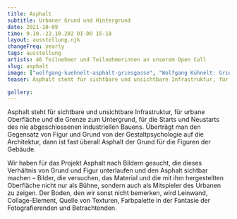 ```yaml
---
title: Asphalt
subtitle: Urbaner Grund und Hintergrund
date: 2021-10-09
time: 9.10.-22.10.202 DI-DO 15-18
layout: ausstellung.njk
changeFreq: yearly
tags: ausstellung
artists: 46 Teilnehmer und Teilnehmerinnen an unserem Open Call
slug: asphalt
image: ["wolfgang-kuehnelt-asphalt-griesgasse", "Wolfgang Kühnelt: Griesgasse vor der off_gallery"]
teaser: Asphalt steht für sichtbare und unsichtbare Infrastruktur, für urbane Oberfläche und die Grenze zum Untergrund, für die Starts und Neustarts des nie abgeschlossenen industriellen Bauens. Überträgt man den Gegensatz von Figur und Grund von der Gestaltpsychologie auf die Architektur, dann ist fast überall Asphalt der Grund für die Figuren der Gebäude. Wir haben für das Projekt Asphalt nach Bildern gesucht, die dieses Verhältnis von Grund und Figur unterlaufen und den Asphalt sichtbar machen – Bilder, die versuchen, das Material und die mit ihm hergestellten Oberfläche nicht nur als Bühne, sondern auch als Mitspieler des Urbanen zu zeigen. Der Boden, den wir sonst nicht bemerken, wird Leinwand, Collage-Element, Quelle von Texturen, Farbpalette in der Fantasie der Fotografierenden und Betrachtenden.

gallery:
---
```


Asphalt steht für sichtbare und unsichtbare Infrastruktur, für urbane Oberfläche und die Grenze zum Untergrund, für die Starts und Neustarts des nie abgeschlossenen industriellen Bauens. Überträgt man den Gegensatz von Figur und Grund von der Gestaltpsychologie auf die Architektur, dann ist fast überall Asphalt der Grund für die Figuren der Gebäude.

<div style="margin: 0 -2em" class="slideshow slideshow--force-horizontal startpage-slideshow">
   <div data-img-url="/assets/pics/asphalt_dia/_0_1.jpg"></div>
   <div data-img-url="/assets/pics/asphalt_dia/_0_2.jpg"></div>
   <div data-img-url="/assets/pics/asphalt_dia/_0_3.jpg"></div>
   <div data-img-url="/assets/pics/asphalt_dia/_0_4.jpg"></div>
   <div data-img-url="/assets/pics/asphalt_dia/_10_0_dar_irina.png"></div>
   <div data-img-url="/assets/pics/asphalt_dia/_10_1.JPG"></div>
   <div data-img-url="/assets/pics/asphalt_dia/_11_0_kammerhofer_christian.png"></div>
   <div data-img-url="/assets/pics/asphalt_dia/_11_1.JPG"></div>
   <div data-img-url="/assets/pics/asphalt_dia/_12_0_markart_andrea.png"></div>
   <div data-img-url="/assets/pics/asphalt_dia/_12_1.jpg"></div>
   <div data-img-url="/assets/pics/asphalt_dia/_12_2.jpg"></div>
   <div data-img-url="/assets/pics/asphalt_dia/_12_3.jpg"></div>
   <div data-img-url="/assets/pics/asphalt_dia/_12_4.jpg"></div>
   <div data-img-url="/assets/pics/asphalt_dia/_13_0_swoboda_katharina.png"></div>
   <div data-img-url="/assets/pics/asphalt_dia/_13_1.jpg"></div>
   <div data-img-url="/assets/pics/asphalt_dia/_13_2.jpg"></div>
   <div data-img-url="/assets/pics/asphalt_dia/_14_0_reisch_simona.png"></div>
   <div data-img-url="/assets/pics/asphalt_dia/_14_1.jpg"></div>
   <div data-img-url="/assets/pics/asphalt_dia/_14_2.jpg"></div>
   <div data-img-url="/assets/pics/asphalt_dia/_15_0_sagostin_robert.png"></div>
   <div data-img-url="/assets/pics/asphalt_dia/_15_1.jpg"></div>
   <div data-img-url="/assets/pics/asphalt_dia/_15_2.jpg"></div>
   <div data-img-url="/assets/pics/asphalt_dia/_15_3.jpg"></div>
   <div data-img-url="/assets/pics/asphalt_dia/_16_0_wagner_stephan.png"></div>
   <div data-img-url="/assets/pics/asphalt_dia/_16_1.jpg"></div>
   <div data-img-url="/assets/pics/asphalt_dia/_17_0_pansi_heinrich.png"></div>
   <div data-img-url="/assets/pics/asphalt_dia/_17_1.jpg"></div>
   <div data-img-url="/assets/pics/asphalt_dia/_17_2.jpg"></div>
   <div data-img-url="/assets/pics/asphalt_dia/_17_3.jpg"></div>
   <div data-img-url="/assets/pics/asphalt_dia/_17_4.jpg"></div>
   <div data-img-url="/assets/pics/asphalt_dia/_17_5.jpg"></div>
   <div data-img-url="/assets/pics/asphalt_dia/_18_0_resch_alfred.png"></div>
   <div data-img-url="/assets/pics/asphalt_dia/_18_1.jpg"></div>
   <div data-img-url="/assets/pics/asphalt_dia/_18_2.jpg"></div>
   <div data-img-url="/assets/pics/asphalt_dia/_18_3.jpg"></div>
   <div data-img-url="/assets/pics/asphalt_dia/_18_4.jpg"></div>
   <div data-img-url="/assets/pics/asphalt_dia/_18_5.jpg"></div>
   <div data-img-url="/assets/pics/asphalt_dia/_18_6.jpg"></div>
   <div data-img-url="/assets/pics/asphalt_dia/_18_7.jpg"></div>
   <div data-img-url="/assets/pics/asphalt_dia/_19_0_schuetz_astrid.png"></div>
   <div data-img-url="/assets/pics/asphalt_dia/_19_1.jpeg"></div>
   <div data-img-url="/assets/pics/asphalt_dia/_1_0_tockner_monika.png"></div>
   <div data-img-url="/assets/pics/asphalt_dia/_1_1.jpg"></div>
   <div data-img-url="/assets/pics/asphalt_dia/_1_2.jpg"></div>
   <div data-img-url="/assets/pics/asphalt_dia/_1_3.jpg"></div>
   <div data-img-url="/assets/pics/asphalt_dia/_20_0_leitner_konstantin_zwickl_eszter.png"></div>
   <div data-img-url="/assets/pics/asphalt_dia/_20_1.jpeg"></div>
   <div data-img-url="/assets/pics/asphalt_dia/_21_0_weixler_stephan.png"></div>
   <div data-img-url="/assets/pics/asphalt_dia/_21_1.jpg"></div>
   <div data-img-url="/assets/pics/asphalt_dia/_21_2.jpg"></div>
   <div data-img-url="/assets/pics/asphalt_dia/_22_0_friedl_alexander.png"></div>
   <div data-img-url="/assets/pics/asphalt_dia/_22_1.jpg"></div>
   <div data-img-url="/assets/pics/asphalt_dia/_22_2.jpg"></div>
   <div data-img-url="/assets/pics/asphalt_dia/_22_3.jpg"></div>
   <div data-img-url="/assets/pics/asphalt_dia/_22_4.jpg"></div>
   <div data-img-url="/assets/pics/asphalt_dia/_22_5.jpg"></div>
   <div data-img-url="/assets/pics/asphalt_dia/_22_6.jpg"></div>
   <div data-img-url="/assets/pics/asphalt_dia/_22_7.jpg"></div>
   <div data-img-url="/assets/pics/asphalt_dia/_23_0_mohringer_eva.png"></div>
   <div data-img-url="/assets/pics/asphalt_dia/_23_1.jpg"></div>
   <div data-img-url="/assets/pics/asphalt_dia/_23_10.jpg"></div>
   <div data-img-url="/assets/pics/asphalt_dia/_23_11.JPG"></div>
   <div data-img-url="/assets/pics/asphalt_dia/_23_12.jpg"></div>
   <div data-img-url="/assets/pics/asphalt_dia/_23_13.JPG"></div>
   <div data-img-url="/assets/pics/asphalt_dia/_23_14.jpg"></div>
   <div data-img-url="/assets/pics/asphalt_dia/_23_15.jpg"></div>
   <div data-img-url="/assets/pics/asphalt_dia/_23_16.jpg"></div>
   <div data-img-url="/assets/pics/asphalt_dia/_23_2.JPG"></div>
   <div data-img-url="/assets/pics/asphalt_dia/_23_3.jpg"></div>
   <div data-img-url="/assets/pics/asphalt_dia/_23_4.JPG"></div>
   <div data-img-url="/assets/pics/asphalt_dia/_23_5.jpg"></div>
   <div data-img-url="/assets/pics/asphalt_dia/_23_6.jpg"></div>
   <div data-img-url="/assets/pics/asphalt_dia/_23_7.jpg"></div>
   <div data-img-url="/assets/pics/asphalt_dia/_23_8.jpg"></div>
   <div data-img-url="/assets/pics/asphalt_dia/_23_9.jpg"></div>
   <div data-img-url="/assets/pics/asphalt_dia/_24_0_unz_rebecca.png"></div>
   <div data-img-url="/assets/pics/asphalt_dia/_24_1.jpg"></div>
   <div data-img-url="/assets/pics/asphalt_dia/_25_0_wagner_peter.png"></div>
   <div data-img-url="/assets/pics/asphalt_dia/_25_1.jpg"></div>
   <div data-img-url="/assets/pics/asphalt_dia/_25_2.jpg"></div>
   <div data-img-url="/assets/pics/asphalt_dia/_25_3.jpg"></div>
   <div data-img-url="/assets/pics/asphalt_dia/_25_4.jpg"></div>
   <div data-img-url="/assets/pics/asphalt_dia/_25_5.jpg"></div>
   <div data-img-url="/assets/pics/asphalt_dia/_26_0_happ_christian.png"></div>
   <div data-img-url="/assets/pics/asphalt_dia/_26_1.jpg"></div>
   <div data-img-url="/assets/pics/asphalt_dia/_26_2.jpg"></div>
   <div data-img-url="/assets/pics/asphalt_dia/_26_3.jpg"></div>
   <div data-img-url="/assets/pics/asphalt_dia/_27_0_herderberg_lila.png"></div>
   <div data-img-url="/assets/pics/asphalt_dia/_27_1.jpg"></div>
   <div data-img-url="/assets/pics/asphalt_dia/_27_2.jpg"></div>
   <div data-img-url="/assets/pics/asphalt_dia/_27_3.jpg"></div>
   <div data-img-url="/assets/pics/asphalt_dia/_27_4.jpg"></div>
   <div data-img-url="/assets/pics/asphalt_dia/_28_0_fruhmann_immanuel.png"></div>
   <div data-img-url="/assets/pics/asphalt_dia/_28_1.png"></div>
   <div data-img-url="/assets/pics/asphalt_dia/_29_0_gavus_nigel.png"></div>
   <div data-img-url="/assets/pics/asphalt_dia/_29_1.jpg"></div>
   <div data-img-url="/assets/pics/asphalt_dia/_2_0_hollerer_ilse.png"></div>
   <div data-img-url="/assets/pics/asphalt_dia/_2_1.jpg"></div>
   <div data-img-url="/assets/pics/asphalt_dia/_2_2.jpg"></div>
   <div data-img-url="/assets/pics/asphalt_dia/_2_3.jpg"></div>
   <div data-img-url="/assets/pics/asphalt_dia/_30_0_sackl_sharif_susanne.png"></div>
   <div data-img-url="/assets/pics/asphalt_dia/_30_1.jpg"></div>
   <div data-img-url="/assets/pics/asphalt_dia/_30_2.png"></div>
   <div data-img-url="/assets/pics/asphalt_dia/_31_0_goldgruber_eva.png"></div>
   <div data-img-url="/assets/pics/asphalt_dia/_31_1.png"></div>
   <div data-img-url="/assets/pics/asphalt_dia/_32_0_pfund_stella_castiblanco_andres.png"></div>
   <div data-img-url="/assets/pics/asphalt_dia/_32_1.jpg"></div>
   <div data-img-url="/assets/pics/asphalt_dia/_32_2.jpg"></div>
   <div data-img-url="/assets/pics/asphalt_dia/_32_3.jpg"></div>
   <div data-img-url="/assets/pics/asphalt_dia/_33_0_schoeck_marlies.png"></div>
   <div data-img-url="/assets/pics/asphalt_dia/_33_1.jpg"></div>
   <div data-img-url="/assets/pics/asphalt_dia/_34_0_asteiner_mike.png"></div>
   <div data-img-url="/assets/pics/asphalt_dia/_34_1.jpg"></div>
   <div data-img-url="/assets/pics/asphalt_dia/_34_2.JPG"></div>
   <div data-img-url="/assets/pics/asphalt_dia/_34_3.JPG"></div>
   <div data-img-url="/assets/pics/asphalt_dia/_34_4.JPG"></div>
   <div data-img-url="/assets/pics/asphalt_dia/_34_5.JPG"></div>
   <div data-img-url="/assets/pics/asphalt_dia/_34_6.jpg"></div>
   <div data-img-url="/assets/pics/asphalt_dia/_34_7.JPG"></div>
   <div data-img-url="/assets/pics/asphalt_dia/_35_0_hollerer_ilse.png"></div>
   <div data-img-url="/assets/pics/asphalt_dia/_35_1.jpg"></div>
   <div data-img-url="/assets/pics/asphalt_dia/_35_2.jpg"></div>
   <div data-img-url="/assets/pics/asphalt_dia/_35_3.jpg"></div>
   <div data-img-url="/assets/pics/asphalt_dia/_35_4.jpg"></div>
   <div data-img-url="/assets/pics/asphalt_dia/_36_0_passath_gernot_plank-bachselten_clemens.png"></div>
   <div data-img-url="/assets/pics/asphalt_dia/_36_1.jpg"></div>
   <div data-img-url="/assets/pics/asphalt_dia/_36_2.jpg"></div>
   <div data-img-url="/assets/pics/asphalt_dia/_36_3.jpg"></div>
   <div data-img-url="/assets/pics/asphalt_dia/_36_4.jpg"></div>
   <div data-img-url="/assets/pics/asphalt_dia/_37_0_tahmasi_kia.png"></div>
   <div data-img-url="/assets/pics/asphalt_dia/_37_1.jpeg"></div>
   <div data-img-url="/assets/pics/asphalt_dia/_37_2.jpeg"></div>
   <div data-img-url="/assets/pics/asphalt_dia/_37_3.jpeg"></div>
   <div data-img-url="/assets/pics/asphalt_dia/_37_4.jpeg"></div>
   <div data-img-url="/assets/pics/asphalt_dia/_37_5.jpeg"></div>
   <div data-img-url="/assets/pics/asphalt_dia/_37_6.jpeg"></div>
   <div data-img-url="/assets/pics/asphalt_dia/_37_7.jpeg"></div>
   <div data-img-url="/assets/pics/asphalt_dia/_38_0_silberling_mira.png"></div>
   <div data-img-url="/assets/pics/asphalt_dia/_38_1.pdf"></div>
   <div data-img-url="/assets/pics/asphalt_dia/_38_2.pdf"></div>
   <div data-img-url="/assets/pics/asphalt_dia/_38_3.pdf"></div>
   <div data-img-url="/assets/pics/asphalt_dia/_38_4.pdf"></div>
   <div data-img-url="/assets/pics/asphalt_dia/_38_5.pdf"></div>
   <div data-img-url="/assets/pics/asphalt_dia/_38_6.pdf"></div>
   <div data-img-url="/assets/pics/asphalt_dia/_38_7.pdf"></div>
   <div data-img-url="/assets/pics/asphalt_dia/_39_0_vecchiet_michael.png"></div>
   <div data-img-url="/assets/pics/asphalt_dia/_39_1.jpg"></div>
   <div data-img-url="/assets/pics/asphalt_dia/_3_0._laaha_elena.png"></div>
   <div data-img-url="/assets/pics/asphalt_dia/_3_1.pdf"></div>
   <div data-img-url="/assets/pics/asphalt_dia/_40_0_beinhauer_martina.png"></div>
   <div data-img-url="/assets/pics/asphalt_dia/_40_1.jpeg"></div>
   <div data-img-url="/assets/pics/asphalt_dia/_41_0_wittine_christopher.png"></div>
   <div data-img-url="/assets/pics/asphalt_dia/_41_1.jpg"></div>
   <div data-img-url="/assets/pics/asphalt_dia/_41_2.jpg"></div>
   <div data-img-url="/assets/pics/asphalt_dia/_41_3.jpg"></div>
   <div data-img-url="/assets/pics/asphalt_dia/_41_4.jpg"></div>
   <div data-img-url="/assets/pics/asphalt_dia/_41_5.jpg"></div>
   <div data-img-url="/assets/pics/asphalt_dia/_41_6.jpg"></div>
   <div data-img-url="/assets/pics/asphalt_dia/_42_0_enzinger_gertraud.png"></div>
   <div data-img-url="/assets/pics/asphalt_dia/_42_1.jpg"></div>
   <div data-img-url="/assets/pics/asphalt_dia/_43_0_deutsch_markus.png"></div>
   <div data-img-url="/assets/pics/asphalt_dia/_43_1.jpg"></div>
   <div data-img-url="/assets/pics/asphalt_dia/_44_0_dvorsak_lea.png"></div>
   <div data-img-url="/assets/pics/asphalt_dia/_44_1.jpg"></div>
   <div data-img-url="/assets/pics/asphalt_dia/_45_0_freidl_lisa.png"></div>
   <div data-img-url="/assets/pics/asphalt_dia/_45_1.JPG"></div>
   <div data-img-url="/assets/pics/asphalt_dia/_45_2.JPG"></div>
   <div data-img-url="/assets/pics/asphalt_dia/_45_3.JPG"></div>
   <div data-img-url="/assets/pics/asphalt_dia/_45_4.JPG"></div>
   <div data-img-url="/assets/pics/asphalt_dia/_46_0_rieser_peter.png"></div>
   <div data-img-url="/assets/pics/asphalt_dia/_46_1.jpg"></div>
   <div data-img-url="/assets/pics/asphalt_dia/_46_2.jpg"></div>
   <div data-img-url="/assets/pics/asphalt_dia/_4_0_hoefler_michaela.png"></div>
   <div data-img-url="/assets/pics/asphalt_dia/_4_1.jpg"></div>
   <div data-img-url="/assets/pics/asphalt_dia/_4_2.jpg"></div>
   <div data-img-url="/assets/pics/asphalt_dia/_5_0_becher_iris.png"></div>
   <div data-img-url="/assets/pics/asphalt_dia/_5_1.JPG"></div>
   <div data-img-url="/assets/pics/asphalt_dia/_6_0_burgstaller_erwin.png"></div>
   <div data-img-url="/assets/pics/asphalt_dia/_6_1.jpg"></div>
   <div data-img-url="/assets/pics/asphalt_dia/_6_10.jpg"></div>
   <div data-img-url="/assets/pics/asphalt_dia/_6_11.jpg"></div>
   <div data-img-url="/assets/pics/asphalt_dia/_6_12.jpg"></div>
   <div data-img-url="/assets/pics/asphalt_dia/_6_13.jpg"></div>
   <div data-img-url="/assets/pics/asphalt_dia/_6_2.jpg"></div>
   <div data-img-url="/assets/pics/asphalt_dia/_6_3.jpg"></div>
   <div data-img-url="/assets/pics/asphalt_dia/_6_4.jpg"></div>
   <div data-img-url="/assets/pics/asphalt_dia/_6_5.jpg"></div>
   <div data-img-url="/assets/pics/asphalt_dia/_6_6.jpg"></div>
   <div data-img-url="/assets/pics/asphalt_dia/_6_7.jpg"></div>
   <div data-img-url="/assets/pics/asphalt_dia/_6_8.jpg"></div>
   <div data-img-url="/assets/pics/asphalt_dia/_6_9.jpg"></div>
   <div data-img-url="/assets/pics/asphalt_dia/_7_0_pepper_gemma.png"></div>
   <div data-img-url="/assets/pics/asphalt_dia/_7_1.jpg"></div>
   <div data-img-url="/assets/pics/asphalt_dia/_7_2.jpg"></div>
   <div data-img-url="/assets/pics/asphalt_dia/_7_3.jpg"></div>
   <div data-img-url="/assets/pics/asphalt_dia/_7_4.jpg"></div>
   <div data-img-url="/assets/pics/asphalt_dia/_7_5.jpg"></div>
   <div data-img-url="/assets/pics/asphalt_dia/_7_6.jpg"></div>
   <div data-img-url="/assets/pics/asphalt_dia/_7_7.jpg"></div>
   <div data-img-url="/assets/pics/asphalt_dia/_7_8.jpg"></div>
   <div data-img-url="/assets/pics/asphalt_dia/_8_0_nitzberg_xenia.png"></div>
   <div data-img-url="/assets/pics/asphalt_dia/_8_1.pdf"></div>
   <div data-img-url="/assets/pics/asphalt_dia/_8_2.pdf"></div>
   <div data-img-url="/assets/pics/asphalt_dia/_8_3.pdf"></div>
   <div data-img-url="/assets/pics/asphalt_dia/_9_0_loibl_maximilian.png"></div>
   <div data-img-url="/assets/pics/asphalt_dia/_9_1.jpg"></div>
   <div data-img-url="/assets/pics/asphalt_dia/_9_10.jpg"></div>
   <div data-img-url="/assets/pics/asphalt_dia/_9_2.jpg"></div>
   <div data-img-url="/assets/pics/asphalt_dia/_9_3.jpg"></div>
   <div data-img-url="/assets/pics/asphalt_dia/_9_4.jpg"></div>
   <div data-img-url="/assets/pics/asphalt_dia/_9_5.jpg"></div>
   <div data-img-url="/assets/pics/asphalt_dia/_9_6.jpg"></div>
   <div data-img-url="/assets/pics/asphalt_dia/_9_7.jpg"></div>
   <div data-img-url="/assets/pics/asphalt_dia/_9_8_.jpg"></div>
   <div data-img-url="/assets/pics/asphalt_dia/_9_9.jpg"></div>
</div>

<script>

  // polyfill for smoothscroll support for safari
  !function(){"use strict";function o(){var o=window,t=document;if(!("scrollBehavior"in t.documentElement.style&&!0!==o.__forceSmoothScrollPolyfill__)){var l,e=o.HTMLElement||o.Element,r=468,i={scroll:o.scroll||o.scrollTo,scrollBy:o.scrollBy,elementScroll:e.prototype.scroll||n,scrollIntoView:e.prototype.scrollIntoView},s=o.performance&&o.performance.now?o.performance.now.bind(o.performance):Date.now,c=(l=o.navigator.userAgent,new RegExp(["MSIE ","Trident/","Edge/"].join("|")).test(l)?1:0);o.scroll=o.scrollTo=function(){void 0!==arguments[0]&&(!0!==f(arguments[0])?h.call(o,t.body,void 0!==arguments[0].left?~~arguments[0].left:o.scrollX||o.pageXOffset,void 0!==arguments[0].top?~~arguments[0].top:o.scrollY||o.pageYOffset):i.scroll.call(o,void 0!==arguments[0].left?arguments[0].left:"object"!=typeof arguments[0]?arguments[0]:o.scrollX||o.pageXOffset,void 0!==arguments[0].top?arguments[0].top:void 0!==arguments[1]?arguments[1]:o.scrollY||o.pageYOffset))},o.scrollBy=function(){void 0!==arguments[0]&&(f(arguments[0])?i.scrollBy.call(o,void 0!==arguments[0].left?arguments[0].left:"object"!=typeof arguments[0]?arguments[0]:0,void 0!==arguments[0].top?arguments[0].top:void 0!==arguments[1]?arguments[1]:0):h.call(o,t.body,~~arguments[0].left+(o.scrollX||o.pageXOffset),~~arguments[0].top+(o.scrollY||o.pageYOffset)))},e.prototype.scroll=e.prototype.scrollTo=function(){if(void 0!==arguments[0])if(!0!==f(arguments[0])){var o=arguments[0].left,t=arguments[0].top;h.call(this,this,void 0===o?this.scrollLeft:~~o,void 0===t?this.scrollTop:~~t)}else{if("number"==typeof arguments[0]&&void 0===arguments[1])throw new SyntaxError("Value could not be converted");i.elementScroll.call(this,void 0!==arguments[0].left?~~arguments[0].left:"object"!=typeof arguments[0]?~~arguments[0]:this.scrollLeft,void 0!==arguments[0].top?~~arguments[0].top:void 0!==arguments[1]?~~arguments[1]:this.scrollTop)}},e.prototype.scrollBy=function(){void 0!==arguments[0]&&(!0!==f(arguments[0])?this.scroll({left:~~arguments[0].left+this.scrollLeft,top:~~arguments[0].top+this.scrollTop,behavior:arguments[0].behavior}):i.elementScroll.call(this,void 0!==arguments[0].left?~~arguments[0].left+this.scrollLeft:~~arguments[0]+this.scrollLeft,void 0!==arguments[0].top?~~arguments[0].top+this.scrollTop:~~arguments[1]+this.scrollTop))},e.prototype.scrollIntoView=function(){if(!0!==f(arguments[0])){var l=function(o){for(;o!==t.body&&!1===(e=p(l=o,"Y")&&a(l,"Y"),r=p(l,"X")&&a(l,"X"),e||r);)o=o.parentNode||o.host;var l,e,r;return o}(this),e=l.getBoundingClientRect(),r=this.getBoundingClientRect();l!==t.body?(h.call(this,l,l.scrollLeft+r.left-e.left,l.scrollTop+r.top-e.top),"fixed"!==o.getComputedStyle(l).position&&o.scrollBy({left:e.left,top:e.top,behavior:"smooth"})):o.scrollBy({left:r.left,top:r.top,behavior:"smooth"})}else i.scrollIntoView.call(this,void 0===arguments[0]||arguments[0])}}function n(o,t){this.scrollLeft=o,this.scrollTop=t}function f(o){if(null===o||"object"!=typeof o||void 0===o.behavior||"auto"===o.behavior||"instant"===o.behavior)return!0;if("object"==typeof o&&"smooth"===o.behavior)return!1;throw new TypeError("behavior member of ScrollOptions "+o.behavior+" is not a valid value for enumeration ScrollBehavior.")}function p(o,t){return"Y"===t?o.clientHeight+c<o.scrollHeight:"X"===t?o.clientWidth+c<o.scrollWidth:void 0}function a(t,l){var e=o.getComputedStyle(t,null)["overflow"+l];return"auto"===e||"scroll"===e}function d(t){var l,e,i,c,n=(s()-t.startTime)/r;c=n=n>1?1:n,l=.5*(1-Math.cos(Math.PI*c)),e=t.startX+(t.x-t.startX)*l,i=t.startY+(t.y-t.startY)*l,t.method.call(t.scrollable,e,i),e===t.x&&i===t.y||o.requestAnimationFrame(d.bind(o,t))}function h(l,e,r){var c,f,p,a,h=s();l===t.body?(c=o,f=o.scrollX||o.pageXOffset,p=o.scrollY||o.pageYOffset,a=i.scroll):(c=l,f=l.scrollLeft,p=l.scrollTop,a=n),d({scrollable:c,method:a,startTime:h,startX:f,startY:p,x:e,y:r})}}"object"==typeof exports&&"undefined"!=typeof module?module.exports={polyfill:o}:o()}();

  // Returns a function, that, as long as it continues to be invoked, will not
  // be triggered. The function will be called after it stops being called for
  // N milliseconds. If `immediate` is passed, trigger the function on the
  // leading edge, instead of the trailing.
  function debounce(func, wait, immediate) {
    var timeout;
    return function() {
      var context = this, args = arguments;
      var later = function() {
        timeout = null;
        if (!immediate) func.apply(context, args);
      };
      var callNow = immediate && !timeout;
      clearTimeout(timeout);
      timeout = setTimeout(later, wait);
      if (callNow) func.apply(context, args);
    };
  };

  const slideshow = document.querySelector('.slideshow');
  const imageDivs = Array.from(slideshow.querySelectorAll('.slideshow > div'));

  function setupSlideshowScrolling() {
    let current = 0;

    const timeout = 5000;
    let currentTimeoutId = null;
    let programmaticallyScrolling = false;

    function slideNext() {
      current = (current + 1) % imageDivs.length;
      programmaticallyScrolling = true;
      slideshow.scrollTo({left: imageDivs[current].offsetLeft, top: 0, behavior: 'smooth'})
      currentTimeoutId = window.setTimeout(slideNext, timeout)
    }
    currentTimeoutId = window.setTimeout(slideNext, timeout);

    slideshow.addEventListener('scroll',  debounce((event) => {
      if (!programmaticallyScrolling) {
        window.clearTimeout(currentTimeoutId);
        console.info('disabling slideshow scrolling because user scrolled manually');
      }
      programmaticallyScrolling = false;
    }, 50), { passive: true });
  }

  function setupLazyLoadingImageUrls() {
    const intersectionObserverOptions = { rootMargin: '300%' };

    function onIntersection(entries, observer) {
      entries.forEach(entry => {
        if (entry.isIntersecting) {
          entry.target.style.backgroundImage = `url('${entry.target.getAttribute('data-img-url')}')`;
          observer.unobserve(entry.target);
        }
      });
    }

    const observer = new IntersectionObserver(onIntersection, intersectionObserverOptions);
    imageDivs.forEach(div => observer.observe(div));
  }

  setupSlideshowScrolling();
  setupLazyLoadingImageUrls();

</script>

Wir haben für das Projekt Asphalt nach Bildern gesucht, die dieses Verhältnis von Grund und Figur unterlaufen und den Asphalt sichtbar machen – Bilder, die versuchen, das Material und die mit ihm hergestellten Oberfläche nicht nur als Bühne, sondern auch als Mitspieler des Urbanen zu zeigen. Der Boden, den wir sonst nicht bemerken, wird Leinwand, Collage-Element, Quelle von Texturen, Farbpalette in der Fantasie der Fotografierenden und Betrachtenden.
